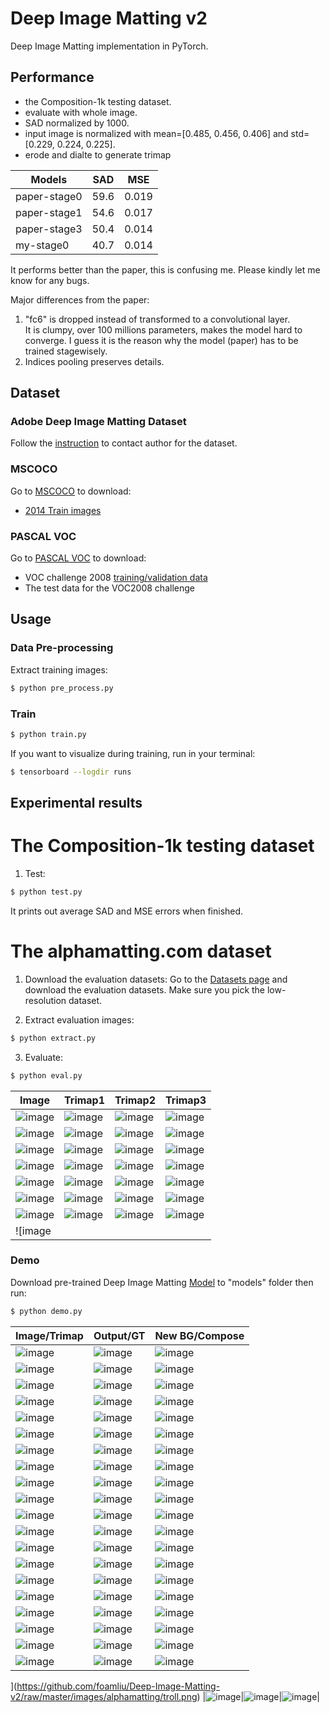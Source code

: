 # Deep Image Matting v2
Deep Image Matting implementation in PyTorch.

## Performance
- the Composition-1k testing dataset.
- evaluate with whole image.
- SAD normalized by 1000.
- input image is normalized with mean=[0.485, 0.456, 0.406] and std=[0.229, 0.224, 0.225].
- erode and dialte to generate trimap

|Models|SAD|MSE|
|---|---|---|
|paper-stage0|59.6|0.019|
|paper-stage1|54.6|0.017|
|paper-stage3|50.4|0.014|
|my-stage0|40.7|0.014|

It performs better than the paper, this is confusing me. Please kindly let me know for any bugs.
<p>
Major differences from the paper: 

1. "fc6" is dropped instead of transformed to a convolutional layer.
<br>It is clumpy, over 100 millions parameters, makes the model hard to converge. I guess it is the reason why the model (paper) has to be trained stagewisely.
2. Indices pooling preserves details.


## Dataset
### Adobe Deep Image Matting Dataset
Follow the [instruction](https://sites.google.com/view/deepimagematting) to contact author for the dataset.

### MSCOCO
Go to [MSCOCO](http://cocodataset.org/#download) to download:
* [2014 Train images](http://images.cocodataset.org/zips/train2014.zip)


### PASCAL VOC
Go to [PASCAL VOC](http://host.robots.ox.ac.uk/pascal/VOC/) to download:
* VOC challenge 2008 [training/validation data](http://host.robots.ox.ac.uk/pascal/VOC/voc2008/VOCtrainval_14-Jul-2008.tar)
* The test data for the VOC2008 challenge

## Usage
### Data Pre-processing
Extract training images:
```bash
$ python pre_process.py
```

### Train
```bash
$ python train.py
```

If you want to visualize during training, run in your terminal:
```bash
$ tensorboard --logdir runs
```

## Experimental results

# The Composition-1k testing dataset

1. Test:
```bash
$ python test.py
```

It prints out average SAD and MSE errors when finished.

# The alphamatting.com dataset

1. Download the evaluation datasets: Go to the [Datasets page](http://www.alphamatting.com/datasets.php) and download the evaluation datasets. Make sure you pick the low-resolution dataset.

2. Extract evaluation images:
```bash
$ python extract.py
```

3. Evaluate:
```bash
$ python eval.py
```

Image | Trimap1 | Trimap2 | Trimap3|
|---|---|---|---|
|![image](https://github.com/foamliu/Deep-Image-Matting-v2/raw/master/images/alphamatting/doll.png) |![image](https://github.com/foamliu/Deep-Image-Matting-v2/raw/master/images/alphamatting/Trimap1/doll.png)|![image](https://github.com/foamliu/Deep-Image-Matting-v2/raw/master/images/alphamatting/Trimap2/doll.png)|![image](https://github.com/foamliu/Deep-Image-Matting-v2/raw/master/images/alphamatting/Trimap3/doll.png)|
|![image](https://github.com/foamliu/Deep-Image-Matting-v2/raw/master/images/alphamatting/donkey.png) |![image](https://github.com/foamliu/Deep-Image-Matting-v2/raw/master/images/alphamatting/Trimap1/donkey.png)|![image](https://github.com/foamliu/Deep-Image-Matting-v2/raw/master/images/alphamatting/Trimap2/donkey.png)|![image](https://github.com/foamliu/Deep-Image-Matting-v2/raw/master/images/alphamatting/Trimap3/donkey.png)|
|![image](https://github.com/foamliu/Deep-Image-Matting-v2/raw/master/images/alphamatting/elephant.png) |![image](https://github.com/foamliu/Deep-Image-Matting-v2/raw/master/images/alphamatting/Trimap1/elephant.png)|![image](https://github.com/foamliu/Deep-Image-Matting-v2/raw/master/images/alphamatting/Trimap2/elephant.png)|![image](https://github.com/foamliu/Deep-Image-Matting-v2/raw/master/images/alphamatting/Trimap3/elephant.png)|
|![image](https://github.com/foamliu/Deep-Image-Matting-v2/raw/master/images/alphamatting/net.png) |![image](https://github.com/foamliu/Deep-Image-Matting-v2/raw/master/images/alphamatting/Trimap1/net.png)|![image](https://github.com/foamliu/Deep-Image-Matting-v2/raw/master/images/alphamatting/Trimap2/net.png)|![image](https://github.com/foamliu/Deep-Image-Matting-v2/raw/master/images/alphamatting/Trimap3/net.png)|
|![image](https://github.com/foamliu/Deep-Image-Matting-v2/raw/master/images/alphamatting/pineapple.png) |![image](https://github.com/foamliu/Deep-Image-Matting-v2/raw/master/images/alphamatting/Trimap1/pineapple.png)|![image](https://github.com/foamliu/Deep-Image-Matting-v2/raw/master/images/alphamatting/Trimap2/pineapple.png)|![image](https://github.com/foamliu/Deep-Image-Matting-v2/raw/master/images/alphamatting/Trimap3/pineapple.png)|
|![image](https://github.com/foamliu/Deep-Image-Matting-v2/raw/master/images/alphamatting/plant.png) |![image](https://github.com/foamliu/Deep-Image-Matting-v2/raw/master/images/alphamatting/Trimap1/plant.png)|![image](https://github.com/foamliu/Deep-Image-Matting-v2/raw/master/images/alphamatting/Trimap2/plant.png)|![image](https://github.com/foamliu/Deep-Image-Matting-v2/raw/master/images/alphamatting/Trimap3/plant.png)|
|![image](https://github.com/foamliu/Deep-Image-Matting-v2/raw/master/images/alphamatting/plasticbag.png) |![image](https://github.com/foamliu/Deep-Image-Matting-v2/raw/master/images/alphamatting/Trimap1/plasticbag.png)|![image](https://github.com/foamliu/Deep-Image-Matting-v2/raw/master/images/alphamatting/Trimap2/plasticbag.png)|![image](https://github.com/foamliu/Deep-Image-Matting-v2/raw/master/images/alphamatting/Trimap3/plasticbag.png)|
|![image

### Demo
Download pre-trained Deep Image Matting [Model](https://github.com/foamliu/Deep-Image-Matting-v2/releases/download/v1.0/final.42-0.0398.hdf5) to "models" folder then run:
```bash
$ python demo.py
```

Image/Trimap | Output/GT | New BG/Compose | 
|---|---|---|
|![image](https://github.com/foamliu/Deep-Image-Matting-v2/raw/master/images/0_image.png)  | ![image](https://github.com/foamliu/Deep-Image-Matting-v2/raw/master/images/0_out.png)   | ![image](https://github.com/foamliu/Deep-Image-Matting-v2/raw/master/images/0_new_bg.png) |
|![image](https://github.com/foamliu/Deep-Image-Matting-v2/raw/master/images/0_trimap.png) | ![image](https://github.com/foamliu/Deep-Image-Matting-v2/raw/master/images/0_alpha.png) | ![image](https://github.com/foamliu/Deep-Image-Matting-v2/raw/master/images/0_compose.png)|
|![image](https://github.com/foamliu/Deep-Image-Matting-v2/raw/master/images/1_image.png)  | ![image](https://github.com/foamliu/Deep-Image-Matting-v2/raw/master/images/1_out.png)   | ![image](https://github.com/foamliu/Deep-Image-Matting-v2/raw/master/images/1_new_bg.png) | 
|![image](https://github.com/foamliu/Deep-Image-Matting-v2/raw/master/images/1_trimap.png) | ![image](https://github.com/foamliu/Deep-Image-Matting-v2/raw/master/images/1_alpha.png) | ![image](https://github.com/foamliu/Deep-Image-Matting-v2/raw/master/images/1_compose.png)|
|![image](https://github.com/foamliu/Deep-Image-Matting-v2/raw/master/images/2_image.png)  | ![image](https://github.com/foamliu/Deep-Image-Matting-v2/raw/master/images/2_out.png)   | ![image](https://github.com/foamliu/Deep-Image-Matting-v2/raw/master/images/2_new_bg.png) |
|![image](https://github.com/foamliu/Deep-Image-Matting-v2/raw/master/images/2_trimap.png) | ![image](https://github.com/foamliu/Deep-Image-Matting-v2/raw/master/images/2_alpha.png) | ![image](https://github.com/foamliu/Deep-Image-Matting-v2/raw/master/images/2_compose.png)|
|![image](https://github.com/foamliu/Deep-Image-Matting-v2/raw/master/images/3_image.png)  | ![image](https://github.com/foamliu/Deep-Image-Matting-v2/raw/master/images/3_out.png)   | ![image](https://github.com/foamliu/Deep-Image-Matting-v2/raw/master/images/3_new_bg.png) |
|![image](https://github.com/foamliu/Deep-Image-Matting-v2/raw/master/images/3_trimap.png) | ![image](https://github.com/foamliu/Deep-Image-Matting-v2/raw/master/images/3_alpha.png) | ![image](https://github.com/foamliu/Deep-Image-Matting-v2/raw/master/images/3_compose.png)|
|![image](https://github.com/foamliu/Deep-Image-Matting-v2/raw/master/images/4_image.png)  | ![image](https://github.com/foamliu/Deep-Image-Matting-v2/raw/master/images/4_out.png)   | ![image](https://github.com/foamliu/Deep-Image-Matting-v2/raw/master/images/4_new_bg.png) |
|![image](https://github.com/foamliu/Deep-Image-Matting-v2/raw/master/images/4_trimap.png) | ![image](https://github.com/foamliu/Deep-Image-Matting-v2/raw/master/images/4_alpha.png) | ![image](https://github.com/foamliu/Deep-Image-Matting-v2/raw/master/images/4_compose.png)|
|![image](https://github.com/foamliu/Deep-Image-Matting-v2/raw/master/images/5_image.png)  | ![image](https://github.com/foamliu/Deep-Image-Matting-v2/raw/master/images/5_out.png)   | ![image](https://github.com/foamliu/Deep-Image-Matting-v2/raw/master/images/5_new_bg.png) |
|![image](https://github.com/foamliu/Deep-Image-Matting-v2/raw/master/images/5_trimap.png) | ![image](https://github.com/foamliu/Deep-Image-Matting-v2/raw/master/images/5_alpha.png) | ![image](https://github.com/foamliu/Deep-Image-Matting-v2/raw/master/images/5_compose.png)|
|![image](https://github.com/foamliu/Deep-Image-Matting-v2/raw/master/images/6_image.png)  | ![image](https://github.com/foamliu/Deep-Image-Matting-v2/raw/master/images/6_out.png)   | ![image](https://github.com/foamliu/Deep-Image-Matting-v2/raw/master/images/6_new_bg.png) |
|![image](https://github.com/foamliu/Deep-Image-Matting-v2/raw/master/images/6_trimap.png) | ![image](https://github.com/foamliu/Deep-Image-Matting-v2/raw/master/images/6_alpha.png) | ![image](https://github.com/foamliu/Deep-Image-Matting-v2/raw/master/images/6_compose.png)|
|![image](https://github.com/foamliu/Deep-Image-Matting-v2/raw/master/images/7_image.png)  | ![image](https://github.com/foamliu/Deep-Image-Matting-v2/raw/master/images/7_out.png)   | ![image](https://github.com/foamliu/Deep-Image-Matting-v2/raw/master/images/7_new_bg.png) |
|![image](https://github.com/foamliu/Deep-Image-Matting-v2/raw/master/images/7_trimap.png) | ![image](https://github.com/foamliu/Deep-Image-Matting-v2/raw/master/images/7_alpha.png) | ![image](https://github.com/foamliu/Deep-Image-Matting-v2/raw/master/images/7_compose.png)|
|![image](https://github.com/foamliu/Deep-Image-Matting-v2/raw/master/images/8_image.png)  | ![image](https://github.com/foamliu/Deep-Image-Matting-v2/raw/master/images/8_out.png)   | ![image](https://github.com/foamliu/Deep-Image-Matting-v2/raw/master/images/8_new_bg.png) |
|![image](https://github.com/foamliu/Deep-Image-Matting-v2/raw/master/images/8_trimap.png) | ![image](https://github.com/foamliu/Deep-Image-Matting-v2/raw/master/images/8_alpha.png) | ![image](https://github.com/foamliu/Deep-Image-Matting-v2/raw/master/images/8_compose.png)|
|![image](https://github.com/foamliu/Deep-Image-Matting-v2/raw/master/images/9_image.png)  | ![image](https://github.com/foamliu/Deep-Image-Matting-v2/raw/master/images/9_out.png)   | ![image](https://github.com/foamliu/Deep-Image-Matting-v2/raw/master/images/9_new_bg.png) |
|![image](https://github.com/foamliu/Deep-Image-Matting-v2/raw/master/images/9_trimap.png) | ![image](https://github.com/foamliu/Deep-Image-Matting-v2/raw/master/images/9_alpha.png) | ![image](https://github.com/foamliu/Deep-Image-Matting-v2/raw/master/images/9_compose.png)|


](https://github.com/foamliu/Deep-Image-Matting-v2/raw/master/images/alphamatting/troll.png) |![image](https://github.com/foamliu/Deep-Image-Matting-v2/raw/master/images/alphamatting/Trimap1/troll.png)|![image](https://github.com/foamliu/Deep-Image-Matting-v2/raw/master/images/alphamatting/Trimap2/troll.png)|![image](https://github.com/foamliu/Deep-Image-Matting-v2/raw/master/images/alphamatting/Trimap3/troll.png)|